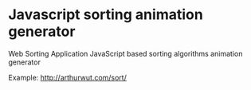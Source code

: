 Javascript sorting animation generator
======================================

Web Sorting Application
JavaScript based sorting algorithms animation generator

Example: http://arthurwut.com/sort/
